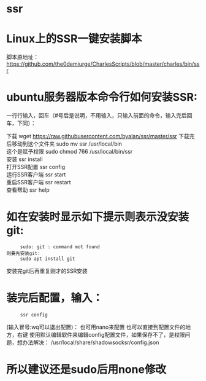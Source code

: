 # ssr
# Linux上的SSR一键安装脚本

脚本原地址：
https://github.com/the0demiurge/CharlesScripts/blob/master/charles/bin/ssr

# ubuntu服务器版本命令行如何安装SSR:
一行行输入，回车（#号后是说明，不用输入，只输入前面的命令，输入完后回车，下同）：

下载
wget https://raw.githubusercontent.com/byalan/ssr/master/ssr
下载完后移动到这个文件夹
sudo mv ssr /usr/local/bin                                            
这个是赋予权限
sudo chmod 766 /usr/local/bin/ssr                                     
安装
ssr install                                                           
打开SSR配置
ssr config                                                            
运行SSR客户端
ssr start                                                             
重启SSR客户端
ssr restart                                                          
查看帮助
ssr help                                                              


# 如在安装时显示如下提示则表示没安装git:
         sudo: git : command mot found       
    则要先安装git:
         sudo apt install git
         
安装完git后再重复刚才的SSR安装

# 装完后配置，输入：
         ssr config
(输入冒号:wq可以退出配置)： 也可用nano来配置
也可以直接到配置文件的地方，右键 使用默认编辑软件来编辑config配置文件，如果保存不了，是权限问题，想办法解决：
      /usr/local/share/shadowsocksr/config.json
# 所以建议还是sudo后用none修改
